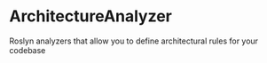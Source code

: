 # ArchitectureAnalyzer
Roslyn analyzers that allow you to define architectural rules for your codebase
